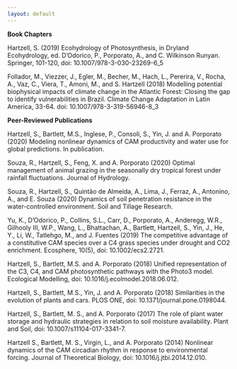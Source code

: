 ```yaml
---
layout: default
---
```


<b> Book Chapters </b>

Hartzell, S. (2019) Ecohydrology of Photosynthesis, in Dryland Ecohydrology, ed. D’Odorico, P., Porporato, A., and C. Wilkinson Runyan. Springer, 101-120, doi: 10.1007/978-3-030-23269-6_5

Follador, M., Viezzer, J., Egler, M., Becher, M., Hach, L., Pererira, V., Rocha, A., Vaz, C., Viera, T., Amoni, M., and S. Hartzell (2018)  Modelling potential biophysical impacts of climate change in the Atlantic Forest: Closing the gap to identify vulnerabilities in Brazil. Climate Change Adaptation in Latin America, 33-64. doi: 10.1007/978-3-319-56946-8_3

<b> Peer-Reviewed Publications </b>

Hartzell, S., Bartlett, M.S., Inglese, P., Consoli, S., Yin, J. and A. Porporato (2020) Modeling nonlinear dynamics of CAM productivity and water use for global predictions. In publication.

Souza, R., Hartzell, S., Feng, X. and A. Porporato (2020) Optimal management of animal grazing in the seasonally dry tropical forest under rainfall fluctuations. Journal of Hydrology.

Souza, R., Hartzell, S., Quintão de Almeida, A., Lima, J., Ferraz, A., Antonino, A., and E. Souza (2020) Dynamics of soil penetration resistance in the water-controlled environment. Soil and Tillage Research.

Yu, K., D’Odorico, P., Collins, S.L., Carr, D., Porporato, A., Anderegg, W.R., Gilhooly III, W.P., Wang, L., Bhattachan, A., Bartlett,  Hartzell, S., Yin, J., He, Y., Li, W., Tatlehgo, M., and J. Fuentes (2019) The competitive advantage of a constitutive CAM species over a C4 grass species under drought and CO2 enrichment. Ecosphere, 10(5), doi: 10.1002/ecs2.2721.

Hartzell, S., Bartlett, M.S. and A. Porporato (2018) Unified representation of the C3, C4, and CAM photosynthetic pathways with the Photo3 model. Ecological Modelling, doi: 10.1016/j.ecolmodel.2018.06.012.

Hartzell, S., Bartlett, M.S., Yin, J. and A. Porporato (2018) Similarities in the evolution of plants and cars. PLOS ONE, doi: 10.1371/journal.pone.0198044.

Hartzell, S., Bartlett, M. S., and A. Porporato (2017) The role of plant water storage and hydraulic strategies in relation to soil moisture availability. Plant and Soil, doi: 10.1007/s11104-017-3341-7.

Hartzell S., Bartlett, M. S., Virgin, L., and A. Porporato (2014) Nonlinear dynamics of the CAM circadian rhythm in response to environmental forcing. Journal of Theoretical Biology, doi: 10.1016/j.jtbi.2014.12.010.
